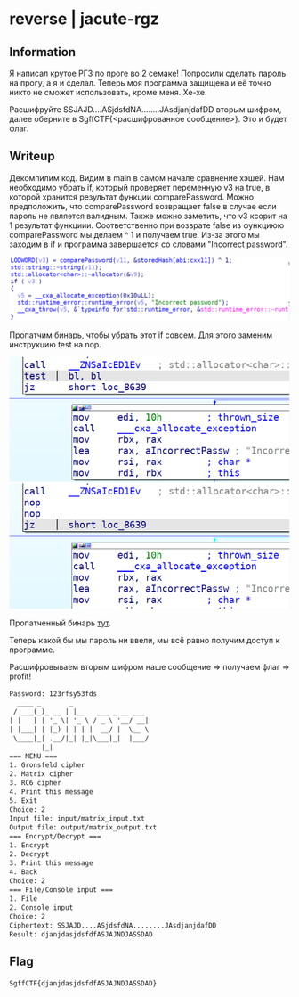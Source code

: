 # reverse | jacute-rgz

## Information
Я написал крутое РГЗ по проге во 2 семаке! Попросили сделать пароль на прогу, а я и сделал. Теперь моя программа защищена и её точно никто не сможет использовать, кроме меня. Хе-хе.

Расшифруйте SSJAJD....ASjdsfdNA........JAsdjanjdafDD вторым шифром, далее оберните в SgffCTF{<расшифрованное сообщение>}. Это и будет флаг.

## Writeup
Декомпилим код. Видим в main в самом начале сравнение хэшей. Нам необходимо убрать if, который проверяет переменную v3 на true, в которой хранится результат функции comparePassword. Можно предположить, что comparePassword возвращает false в случае если пароль не является валидным. Также можно заметить, что v3 ксорит на 1 результат функциии. Соответственно при возврате false из функциюю comparePassword мы делаем ^ 1 и получаем true. Из-за этого мы заходим в if и программа завершается со словами "Incorrect password".

![alt text](img/check.png)

Пропатчим бинарь, чтобы убрать этот if совсем. Для этого заменим инструкцию test на nop.

![alt text](img/test.png)
![alt text](img/nop.png)

Пропатченный бинарь [тут](patched).

Теперь какой бы мы пароль ни ввели, мы всё равно получим доступ к программе.

Расшифровываем вторым шифром наше сообщение => получаем флаг => profit!
```
Password: 123rfsy53fds
  ____ _       _                   
 / ___(_)_ __ | |__   ___ _ __ ___ 
| |   | | '_ \| '_ \ / _ \ '__/ __|
| |___| | |_) | | | |  __/ |  \__ \
 \____|_| .__/|_| |_|\___|_|  |___/
        |_|                        
=== MENU ===
1. Gronsfeld cipher
2. Matrix cipher
3. RC6 cipher
4. Print this message
5. Exit
Choice: 2
Input file: input/matrix_input.txt
Output file: output/matrix_output.txt
=== Encrypt/Decrypt ===
1. Encrypt
2. Decrypt
3. Print this message
4. Back
Choice: 2
=== File/Console input ===
1. File
2. Console input
Choice: 2
Ciphertext: SSJAJD....ASjdsfdNA........JAsdjanjdafDD
Result: djanjdasjdsfdfASJAJNDJASSDAD
```


## Flag
`SgffCTF{djanjdasjdsfdfASJAJNDJASSDAD}`
